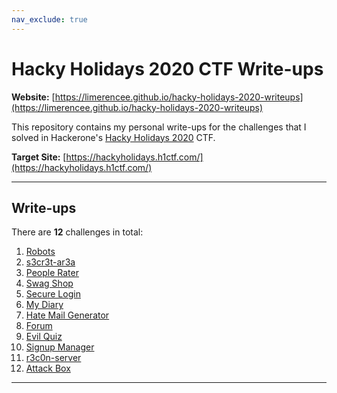 ```yaml
---
nav_exclude: true
---
```


# Hacky Holidays 2020 CTF Write-ups

**Website:** [https://limerencee.github.io/hacky-holidays-2020-writeups](https://limerencee.github.io/hacky-holidays-2020-writeups)

This repository contains my personal write-ups for the challenges that I solved in Hackerone's [Hacky Holidays 2020](https://www.hackerone.com/blog/12-days-hacky-holidays-ctf) CTF. 

**Target Site:** [https://hackyholidays.h1ctf.com/](https://hackyholidays.h1ctf.com/)

----

## Write-ups

There are **12** challenges in total:

1. [Robots](robots.md)
2. [s3cr3t-ar3a](s3cr3t-ar3a.md)
3. [People Rater](people-rater.md)
4. [Swag Shop](swag-shop.md)
5. [Secure Login](secure-login.md)
6. [My Diary](my-diary.md)
7. [Hate Mail Generator](hate-mail-generator.md)
8. [Forum](forum.md)
9. [Evil Quiz](evil-quiz.md)
10. [Signup Manager](signup-manager.md)
11. [r3c0n-server](r3c0n-server.md)
12. [Attack Box](attack-box.md)

----
